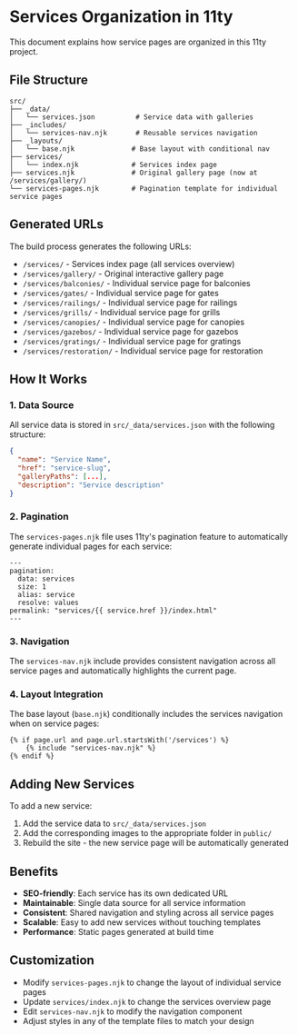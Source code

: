 # Services Organization in 11ty

This document explains how service pages are organized in this 11ty project.

## File Structure

```
src/
├── _data/
│   └── services.json          # Service data with galleries
├── _includes/
│   └── services-nav.njk       # Reusable services navigation
├── _layouts/
│   └── base.njk              # Base layout with conditional nav
├── services/
│   └── index.njk             # Services index page
├── services.njk              # Original gallery page (now at /services/gallery/)
└── services-pages.njk        # Pagination template for individual service pages
```

## Generated URLs

The build process generates the following URLs:

- `/services/` - Services index page (all services overview)
- `/services/gallery/` - Original interactive gallery page
- `/services/balconies/` - Individual service page for balconies
- `/services/gates/` - Individual service page for gates
- `/services/railings/` - Individual service page for railings
- `/services/grills/` - Individual service page for grills
- `/services/canopies/` - Individual service page for canopies
- `/services/gazebos/` - Individual service page for gazebos
- `/services/gratings/` - Individual service page for gratings
- `/services/restoration/` - Individual service page for restoration

## How It Works

### 1. Data Source
All service data is stored in `src/_data/services.json` with the following structure:
```json
{
  "name": "Service Name",
  "href": "service-slug",
  "galleryPaths": [...],
  "description": "Service description"
}
```

### 2. Pagination
The `services-pages.njk` file uses 11ty's pagination feature to automatically generate individual pages for each service:

```njk
---
pagination:
  data: services
  size: 1
  alias: service
  resolve: values
permalink: "services/{{ service.href }}/index.html"
---
```

### 3. Navigation
The `services-nav.njk` include provides consistent navigation across all service pages and automatically highlights the current page.

### 4. Layout Integration
The base layout (`base.njk`) conditionally includes the services navigation when on service pages:

```njk
{% if page.url and page.url.startsWith('/services') %}
    {% include "services-nav.njk" %}
{% endif %}
```

## Adding New Services

To add a new service:

1. Add the service data to `src/_data/services.json`
2. Add the corresponding images to the appropriate folder in `public/`
3. Rebuild the site - the new service page will be automatically generated

## Benefits

- **SEO-friendly**: Each service has its own dedicated URL
- **Maintainable**: Single data source for all service information
- **Consistent**: Shared navigation and styling across all service pages
- **Scalable**: Easy to add new services without touching templates
- **Performance**: Static pages generated at build time

## Customization

- Modify `services-pages.njk` to change the layout of individual service pages
- Update `services/index.njk` to change the services overview page
- Edit `services-nav.njk` to modify the navigation component
- Adjust styles in any of the template files to match your design 